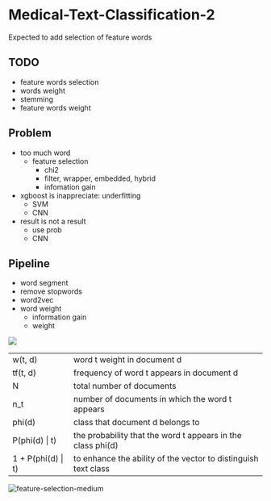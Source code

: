 # Medical-Text-Classification-2
Expected to add selection of feature words 
## TODO
- feature words selection
- words weight
- stemming
- feature words weight
## Problem
- too much word
    - feature selection
        - chi2
        - filter, wrapper, embedded, hybrid 
        - infomation gain
- xgboost is inappreciate: underfitting
    - SVM
    - CNN
- result is not a result
    - use prob
    - CNN
## Pipeline
- word segment
- remove stopwords
- word2vec
- word weight
    - information gain
    - weight

![](https://cdn.discordapp.com/attachments/747728438814703616/988419415114666054/unknown.png)

|||
---|---
w(t, d)|word t weight in document d
tf(t, d)|frequency of word t appears in document d
N|total number of documents
n_t|number of documents in which the word t appears
phi(d)|class that document d belongs to
P(phi(d) \| t)|the probability that the word t appears in the class phi(d)
1 + P(phi(d) \| t)|to enhance the ability of the vector to distinguish text class


![feature-selection-medium](https://towardsdatascience.com/feature-selection-on-text-classification-1b86879f548e)